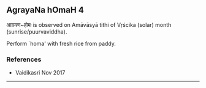 ## AgrayaNa hOmaH 4

आग्रयण~होमः is observed on Amāvāsyā tithi of Vṛścika (solar) month (sunrise/puurvaviddha).

Perform `homa' with fresh rice from paddy.
### References
* Vaidikasri Nov 2017

---
